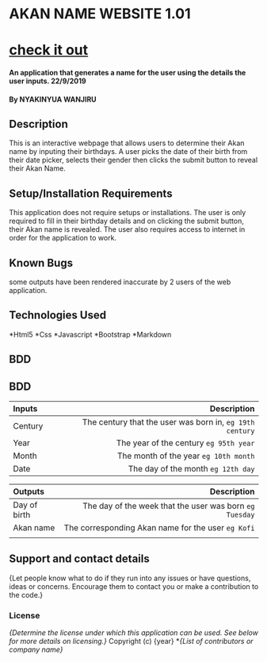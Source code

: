 # AKAN NAME WEBSITE 1.01 
# [check it out](https://github.com/Nyakinyua/Akan/blob/master/README.md)
#### An application that generates a name for the user using the details the user inputs. 22/9/2019
#### By **NYAKINYUA WANJIRU**
## Description
This is an interactive webpage that allows users to determine their Akan name by inputing their birthdays. A user picks the date of their birth from their date picker, selects their gender then clicks the submit button to reveal their Akan Name.
## Setup/Installation Requirements
This application does not require setups or installations. The user is only required to fill in their birthday details and on clicking the submit button, their Akan name is revealed. The user also requires access to internet in order for the application to work.
## Known Bugs
some outputs have been rendered inaccurate by 2 users of the web application.

## Technologies Used
*Html5
*Css
*Javascript
*Bootstrap
*Markdown
## BDD
## BDD
| Inputs |  Description |
| :---         |          ---: |
| Century   | The century that the user was born in, ``eg 19th century``|
| Year     | The year of the century ``eg 95th year``   |
| Month     | The month of the year ``eg 10th month``     |
| Date     |  The day of the month ``eg 12th day`` |


| Outputs |  Description |
| :---         |          ---: |
| Day of birth  | The day of the week that the user was born ``eg Tuesday`` |
| Akan name    |  The corresponding Akan name for the user ``eg Kofi``    |
|     |      |

## Support and contact details

{Let people know what to do if they run into any issues or have questions, ideas or concerns.  Encourage them to contact you or make a contribution to the code.}
### License
*{Determine the license under which this application can be used.  See below for more details on licensing.}*
Copyright (c) {year} **{List of contributors or company name}*
